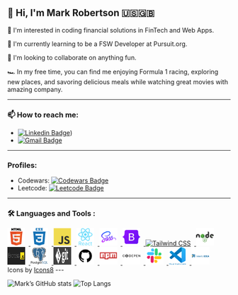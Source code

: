 
## 👋 Hi, I'm Mark Robertson 🇺🇸🇬🇧

👀 I'm interested in coding financial solutions in FinTech and Web Apps.

🌱 I'm currently learning to be a FSW Developer at Pursuit.org.

💞️ I'm looking to collaborate on anything fun.

🏎️ In my free time, you can find me enjoying Formula 1 racing, exploring new places, and savoring delicious meals while watching great movies with amazing company.

---
### 📫 How to reach me:

- [![Linkedin Badge](https://img.shields.io/badge/-LinkedIn-blue?style=flat&logo=Linkedin&logoColor=white)](https://www.linkedin.com/in/mark-robertson-ny-uk/))
- [![Gmail Badge](https://img.shields.io/badge/-Gmail-red?style=flat&logo=Gmail&logoColor=white)](mailto:MarkRobertson67@gmail.com)


<!-- - Email: [markrobertson67@gmail.com](mailto:markrobertson67@gmail.com)
- LinkedIn: [www.linkedin.com/in/mark-robertson-NY-UK](https://www.linkedin.com/in/mark-robertson-NY-UK) -->

---
### Profiles:

- Codewars: [![Codewars Badge](https://www.codewars.com/users/Goldsuccess167/badges/small)](https://www.codewars.com/users/Goldsuccess167)
- Leetcode: <a href="https://leetcode.com/Goldsuccess167/"><img src="https://assets.leetcode.com/static_assets/public/webpack_bundles/images/logo-dark.e99485d9b.svg" width="100" alt="Leetcode Badge"></a>


<!-- - Codewars: [![Codewars Badge](https://www.codewars.com/users/Goldsuccess167/badges/large)](https://www.codewars.com/users/Goldsuccess167)
- Leetcode: [![Leetcode Badge](https://assets.leetcode.com/static_assets/public/webpack_bundles/images/logo-dark.e99485d9b.svg)](https://leetcode.com/Goldsuccess167/) -->

---
### 🛠 Languages and Tools :

<div align="left">
  <!-- 1. Core languages -->
  <a href="https://developer.mozilla.org/docs/Web/HTML" target="_blank" rel="noopener noreferrer">
    <img
      src="https://raw.githubusercontent.com/devicons/devicon/master/icons/html5/html5-original-wordmark.svg"
      alt="HTML5" title="HTML5"
      width="40" height="40"
      style="margin-right:8px;"
    />
  </a>
  <a href="https://developer.mozilla.org/docs/Web/CSS" target="_blank" rel="noopener noreferrer">
    <img
      src="https://raw.githubusercontent.com/devicons/devicon/master/icons/css3/css3-plain-wordmark.svg"
      alt="CSS3" title="CSS3"
      width="40" height="40"
      style="margin-right:8px;"
    />
  </a>
  <a href="https://www.javascript.com/" target="_blank" rel="noopener noreferrer">
    <img
      src="https://raw.githubusercontent.com/devicons/devicon/master/icons/javascript/javascript-original.svg"
      alt="JavaScript" title="JavaScript"
      width="40" height="40"
      style="margin-right:8px;"
    />
  </a>

  <!-- 2. Front-end frameworks & styling -->
  <a href="https://reactjs.org/" target="_blank" rel="noopener noreferrer">
    <img
      src="https://raw.githubusercontent.com/devicons/devicon/master/icons/react/react-original-wordmark.svg"
      alt="React" title="React"
      width="40" height="40"
      style="margin-right:8px;"
    />
  </a>
  <a href="https://sass-lang.com/" target="_blank" rel="noopener noreferrer">
    <img
      src="./assets/Sass.png"
      alt="Sass" title="Sass"
      width="40" height="40"
      style="margin-right:8px;"
    />
  </a>
  <a href="https://getbootstrap.com/" target="_blank" rel="noopener noreferrer">
    <img
      src="./assets/bootstrap-original.svg"
      alt="Bootstrap" title="Bootstrap"
      width="40" height="40"
      style="margin-right:8px;"
    />
  </a>
  <a href="https://tailwindcss.com/" target="_blank" rel="noopener noreferrer">
    <img
      src="https://cdn.simpleicons.org/tailwindcss/06B6D4"
      alt="Tailwind CSS" title="Tailwind CSS"
      width="40" height="40"
      style="margin-right:8px;"
    />
  </a>

  <!-- 3. Back-end runtime & framework -->
  <a href="https://nodejs.org/" target="_blank" rel="noopener noreferrer">
    <img
      src="https://raw.githubusercontent.com/devicons/devicon/master/icons/nodejs/nodejs-original-wordmark.svg"
      alt="Node.js" title="Node.js"
      width="40" height="40"
      style="margin-right:8px;"
    />
  </a>
  <a href="https://expressjs.com/" target="_blank" rel="noopener noreferrer">
    <img
      src="./assets/ExpressJS.webp"
      alt="Express.js" title="Express.js"
      width="40" height="40"
      style="margin-right:8px;"
    />
  </a>

  <!-- 4. Database -->
  <a href="https://www.postgresql.org/" target="_blank" rel="noopener noreferrer">
    <img
      src="https://raw.githubusercontent.com/devicons/devicon/master/icons/postgresql/postgresql-original-wordmark.svg"
      alt="PostgreSQL" title="PostgreSQL"
      width="40" height="40"
      style="margin-right:8px;"
    />
  </a>

  <!-- 5. Version control & package managers -->
  <a href="https://git-scm.com/" target="_blank" rel="noopener noreferrer">
    <img
      src="./assets/Git.png"
      alt="Git" title="Git"
      width="40" height="40"
      style="margin-right:8px;"
    />
  </a>
  <a href="https://github.com/" target="_blank" rel="noopener noreferrer">
    <img
      src="./assets/gitHub.jpg"
      alt="GitHub" title="GitHub"
      width="40" height="40"
      style="margin-right:8px;"
    />
  </a>
  <a href="https://www.npmjs.com/" target="_blank" rel="noopener noreferrer">
    <img
      src="https://raw.githubusercontent.com/devicons/devicon/master/icons/npm/npm-original-wordmark.svg"
      alt="npm" title="npm"
      width="40" height="40"
      style="margin-right:8px;"
    />
  </a>

  <!-- 6. Community & editors -->
  <a href="https://codepen.io/" target="_blank" rel="noopener noreferrer">
    <img
      src="https://raw.githubusercontent.com/devicons/devicon/master/icons/codepen/codepen-original-wordmark.svg"
      alt="CodePen" title="CodePen"
      width="40" height="40"
      style="margin-right:8px;"
    />
  </a>
  <a href="https://slack.com/" target="_blank" rel="noopener noreferrer">
    <img
      src="./assets/Slack.png"
      alt="Slack" title="Slack"
      width="40" height="40"
      style="margin-right:8px;"
    />
  </a>
  <a href="https://code.visualstudio.com/" target="_blank" rel="noopener noreferrer">
    <img
      src="https://raw.githubusercontent.com/devicons/devicon/master/icons/vscode/vscode-original-wordmark.svg"
      alt="VSCode" title="VSCode"
      width="40" height="40"
      style="margin-right:8px;"
    />
  </a>
  <a href="https://www.jetbrains.com/idea/" target="_blank" rel="noopener noreferrer">
    <img
      src="https://raw.githubusercontent.com/devicons/devicon/master/icons/intellij/intellij-original-wordmark.svg"
      alt="IntelliJ IDEA" title="IntelliJ IDEA"
      width="40" height="40"
      style="margin-right:8px;"
    />
  </a>
</div>
<a target="_blank" href="https://icons8.com"></a> Icons by <a target="_blank" href="https://icons8.com">Icons8</a>
---

![Mark’s GitHub stats](https://github-readme-stats.vercel.app/api?username=MarkRobertson67&show_icons=true&theme=blue-green)
![Top Langs](https://github-readme-stats.vercel.app/api/top-langs/?username=MarkRobertson67&layout=donut&show_icons=true&theme=blue-green)
</p>



